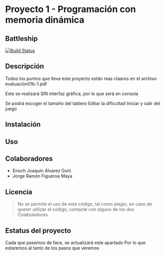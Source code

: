 # Proyecto 1 - Programación con memoria dinámica
## Battleship
[![Build Status](https://travis-ci.org/joemccann/dillinger.svg?branch=master)](https://github.com/JorgeFigueroa-Iteso/ProyectoMemoriaDinamica)

## Descripción
Todos los puntos que lleva este proyecto están mas claaros en el archivo evaluación01b-1.pdf

Este se realizará SIN interfaz gráfica, por lo que será en consola

Se podrá escoger el tamaño del tablero
Editar la dificultad
Iniciar y salir del juego

## Instalación

## Uso

## Colaboradores
- Enoch Joaquín Álvarez Goñi
- Jorge Ramón Figueroa Maya

## Licencia
> No se permite el uso de este código, tal como plagio, en caso de querer utilizar el código, contacte con alguno de los dos Colaboladores

## Estatus del proyecto
Cada que pasemos de face, se actualizará este apartado
Por lo que estaremos al tanto de los pasos que veremos
